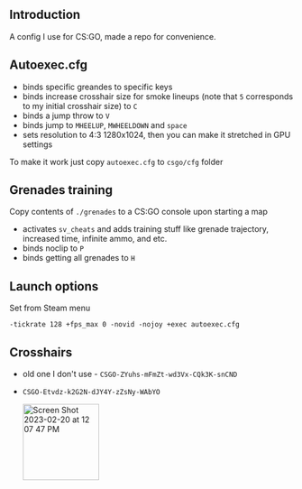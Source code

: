 ## Introduction

A config I use for CS:GO, made a repo for convenience.

## Autoexec.cfg

* binds specific greandes to specific keys
* binds increase crosshair size for smoke lineups (note that ```5``` corresponds to my initial crosshair size) to ```C```
* binds a jump throw to ```V```
* binds jump to ```MHEELUP```, ```MWHEELDOWN``` and ```space```
* sets resolution to 4:3 1280x1024, then you can make it stretched in GPU settings

To make it work just copy ```autoexec.cfg``` to ```csgo/cfg``` folder

## Grenades training

Copy contents of ```./grenades``` to a CS:GO console upon starting a map

* activates ```sv_cheats``` and adds training stuff like grenade trajectory, increased time, infinite ammo, and etc.
* binds noclip to ```P```
* binds getting all grenades to ```H```

## Launch options

Set from Steam menu

```-tickrate 128 +fps_max 0 -novid -nojoy +exec autoexec.cfg```

## Crosshairs
 
 * old one I don't use - ```CSGO-ZYuhs-mFmZt-wd3Vx-CQk3K-snCND```
 * ```CSGO-Etvdz-k2G2N-dJY4Y-zZsNy-WAbYO```
 
   <img width="135" alt="Screen Shot 2023-02-20 at 12 07 47 PM" src="https://user-images.githubusercontent.com/28920197/220023933-86b98692-55db-4fe7-baba-abcc34cd911a.png">
